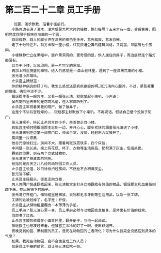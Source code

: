 # 第二百二十二章 员工手册
        说罢，莲步款款，沿着小径前行。
       小路两边长满了灌木，灌木后是大片大片的植物，路灯每隔十五米才有一盏，昏昏黄黄，照明亮度仅限于投映在地面的一个圆.
       四周寂静，四人的脚步声在漆黑的夜色里传开，愈先孤寂，愈发恐怖.
       走了十分钟左右，前方出现一座小楼，红瓦灰墙公寓的建筑风格，共两层，每层有七个房间。
       小楼静静伫立在黑暗中，窗户黑洞洞的，更奇怪的是，供人居住的房子，周边居然连个路灯都没有。
       以至于小楼，以及周围，是一片完全的黑暗。
       再加上附近茂盛的植物，给人的感觉是——森山老林里，遇到了一座漆黑荒废的小楼。
       张元清小声嘀咕。
       止杀宫主嫣然道：
       你的精神病真的好了吗，我怎么感觉还是疯疯癫癫的啊…张元清内心腹诽，不过，紧张凝重的情绪，确实冲淡不少。
       银瑶郡主看一眼宫主，又看一眼张元清，默默举起小喇叭，小声道：
       虽然喇叭里传来的是窃窃私语，但大家都听到了。
       止杀宫主审视着美艳的阴尸，皱了皱鼻子，
       这是个不讲后宫规矩的…..银瑶郡主默默放下小喇叭，不再说话，假装自己是个没脑子阴尸。
       张元清探手，捞起止杀宫主的小手，牵着她走向小楼。
       疯批宫主顿时把银瑶郡主忘到一边，开开心心，脚步欢快的跟着张元清进了小楼.
       张元清来到左边第一间房门口，伸出手掌，没锁，轻轻用力就推开了。
       房间里一片漆黑.
       他目光徐徐扫过，房间不大，摆着两张双层铁床，四个床位.
       中间是一张长桌，桌上有花瓶、杯子、衣物等生活用品，都积满了灰尘，包括桌面。
       靠窗的位置，则有两个立式储物柜.
       张元清抹了抹桌面的积灰。
       他指的是白天正儿八经的动物园工作人员。
       止杀宫主说道，妙目徐徐扫过房间，不然也不会积满灰尘。
       张元清不解。
       止杀宫主摇摇头，径直走向立柜.
       两人两阴尸快速翻找起来，张元清和宫主打开立柜翻找有价值的物品，银瑶郡主和血蔷薇则蹲下来，拉出床铺下的箱子。
       张元清打开柜门，储物柜里是棉被、衣物和毛巾牙刷等生活用品，以及一张工牌。
       工牌的姓被划掉了，名字是：乔俊.
       止杀宫主从储物柜里翻出一本薄薄的手册。
       员工手册？张元清心里一喜，员工手册必然与动物园息息相关，是非常有价值的线索。
       当即凑了过去。
       止杀宫主顺势依偎在小面首怀里，翻开册子，与他一起阅读。
       银瑶郡主也想凑过来看，但被宫主冷冷的盯了一眼，便默默退开。
       夜晚见到的蓝、黑制服的员工，是死在动物园的亡者所化？可为什么我完全没感应到灵体的气息？
       如果，我死在动物园，会不会也变成工作人员？
       仅是员工手册的前言，就让张元清猛吃一惊。